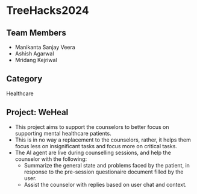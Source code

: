 # TreeHacks2024

## Team Members
* Manikanta Sanjay Veera
* Ashish Agarwal
* Mridang Kejriwal

## Category
Healthcare

## Project: WeHeal
* This project aims to support the counselors to better focus on supporting mental healthcare patients.
* This is in no way a replacement to the counselors, rather, it helps them focus less on insignificant tasks and focus more on critical tasks.
* The AI agent are live during counselling sessions, and help the counselor with the following:
    * Summarize the general state and problems faced by the patient, in response to the pre-session questionaire document filled by the user.
    * Assist the counselor with replies based on user chat and context.

